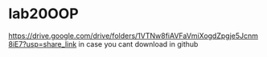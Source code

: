 # lab20OOP
https://drive.google.com/drive/folders/1VTNw8fiAVFaVmiXogdZpgje5Jcnm8iE7?usp=share_link
in case you cant download in github
